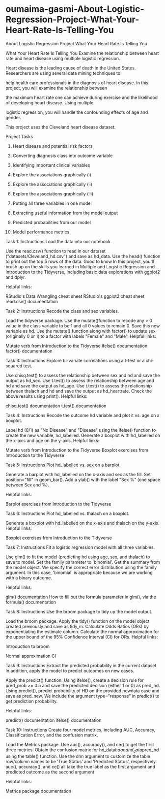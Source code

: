 # oumaima-gasmi-About-Logistic-Regression-Project-What-Your-Heart-Rate-Is-Telling-You
About Logistic Regression Project What Your Heart Rate Is Telling You
   
What Your Heart Rate Is Telling You
Examine the relationship between heart rate and heart disease using multiple logistic regression.


Heart disease is the leading cause of death in the United States. Researchers are using several data mining techniques to 

help health care professionals in the diagnosis of heart disease. In this project, you will examine the relationship between 

the maximum heart rate one can achieve during exercise and the likelihood of developing heart disease. Using multiple 

logistic regression, you will handle the confounding effects of age and gender.

This project uses the Cleveland heart disease dataset.

Project Tasks

1. Heart disease and potential risk factors

2. Converting diagnosis class into outcome variable

3. Identifying important clinical variables

4. Explore the associations graphically (i)
5. Explore the associations graphically (ii)

6. Explore the associations graphically (iii)

7. Putting all three variables in one model

8. Extracting useful information from the model output

9. Predicted probabilities from our model

10. Model performance metrics


Task 1: Instructions
Load the data into our notebook.

Use the read.csv() function to read in our dataset ("datasets/Cleveland_hd.csv") and save as hd_data.
Use the head() function to print out the top 5 rows of the data.
Good to know
In this project, you'll brush up on the skills you learned in Multiple and Logistic Regression and Introduction to the Tidyverse, including basic data explorations with ggplot2 and dplyr.

Helpful links:

RStudio's Data Wrangling cheat sheet
RStudio's ggplot2 cheat sheet
read.csv() documentation



Task 2: Instructions
Recode the class and sex variables.

Load the tidyverse package.
Use the mutate()function to recode any > 0 value in the class variable to be 1 and all 0 values to remain 0. Save this new variable as hd.
Use the mutate() function along with factor() to update sex (originally 0 or 1) to a factor with labels "Female" and "Male".
Helpful links:

Mutate verb from Introduction to the Tidyverse
ifelse() documentation
factor() documentation



Task 3: Instructions
Explore bi-variate correlations using a t-test or a chi-squared test.

Use chisq.test() to assess the relationship between sex and hd and save the output as hd_sex.
Use t.test() to assess the relationship between age and hd and save the output as hd_age.
Use t.test() to assess the relationship between thalach and hd and save the output as hd_heartrate.
Check the above results using print().
Helpful links:

chisq.test() documentation
t.test() documentation



Task 4: Instructions
Recode the outcome hd variable and plot it vs. age on a boxplot.

Label hd (0/1) as "No Disease" and "Disease" using the ifelse() function to create the new variable, hd_labelled.
Generate a boxplot with hd_labelled on the x-axis and age on the y-axis.
Helpful links:

Mutate verb from Introduction to the Tidyverse
Boxplot exercises from Introduction to the Tidyverse



Task 5: Instructions
Plot hd_labelled vs. sex on a barplot.

Generate a barplot with hd_labelled on the x-axis and sex as the fill. Set position="fill" in geom_bar(). Add a ylab() with the label "Sex %" (one space between Sex and %).

Helpful links:

Barplot exercises from Introduction to the Tidyverse


Task 6: Instructions
Plot hd_labelled vs. thalach on a boxplot.

Generate a boxplot with hd_labelled on the x-axis and thalach on the y-axis.
Helpful links:

Boxplot exercises from Introduction to the Tidyverse



Task 7: Instructions
Fit a logistic regression model with all three variables.

Use glm() to fit the model (predicting hd using age, sex, and thalach) to save to model. Set the family parameter to 'binomial'.
Get the summary from the model object.
We specify the correct error distribution using the family argument. In this case, 'binomial' is appropriate because we are working with a binary outcome.

Helpful links:

glm() documentation
How to fill out the formula parameter in glm(), via the formula() documentation



Task 8: Instructions
Use the broom package to tidy up the model output.

Load the broom package.
Apply the tidy() function on the model object created previously and save as tidy_m.
Calculate Odds Ratios (ORs) by exponentiating the estimate column.
Calculate the normal approximation for the upper bound of the 95% Confidence Interval (CI) for ORs.
Helpful links:

Introduction to broom

Normal approximation CI


Task 9: Instructions
Extract the predicted probability in the current dataset. In addition, apply the model to predict outcomes on new cases.

Apply the predict() function.
Using ifelse(), create a decision rule for pred_prob >= 0.5 and save the predicted decision (either 1 or 0) as pred_hd.
Using predict(), predict probability of HD on the provided newdata case and save as pred_new.
We include the argument type="response" in predict() to get prediction probability.

Helpful links:

predict() documentation
ifelse() documentation

Task 10: Instructions
Create four model metrics, including AUC, Accuracy, Classification Error, and the confusion matrix.

Load the Metrics package.
Use auc(), accuracy(), and ce() to get the first three metrics.
Obtain the confusion matrix for hd_data$hd and hd_data$pred_hd using the table() function. Use the dnn argument to customize the table row/column names to be 'True Status' and 'Predicted Status', respectively.
auc(), accuracy(), and ce() all take the true label as the first argument and predicted outcome as the second argument

Helpful links:

Metrics package documentation





























